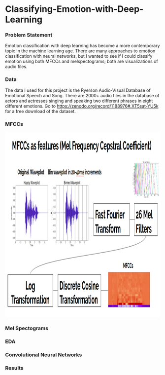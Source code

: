 # Classifying-Emotion-with-Deep-Learning
### Problem Statement 
Emotion classification with deep learning has become a more contemporary topic in the machine learning age. There are many approaches to emotion classification with neural networks, but I wanted to see if I could classify emotion using both MFCCs and melspectograms; both are visualizations of audio files. 

### Data 
The data I used for this project is the Ryerson Audio-Visual Database of Emotional Speech and Song. There are 2000+ audio files in the database of actors and actresses singing and speaking two different phrases in eight different emotions. Go to https://zenodo.org/record/1188976#.XT5sat-YU5k for a free download of the dataset. 

### MFCCs 
<p align="center">
  <img width="600" height="600" src="img/mfcc_explanation.png">
</p>

### Mel Spectograms 

### EDA 

### Convolutional Neural Networks 

### Results 
